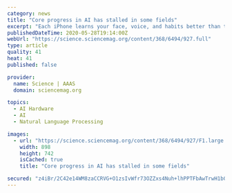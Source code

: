 ```yaml
---
category: news
title: "Core progress in AI has stalled in some fields"
excerpt: "Each iPhone learns your face, voice, and habits better than the last, and the threats AI poses to privacy and jobs continue to grow. The surge reflects faster chips, more data, and better algorithms."
publishedDateTime: 2020-05-28T19:14:00Z
webUrl: "https://science.sciencemag.org/content/368/6494/927.full"
type: article
quality: 41
heat: 41
published: false

provider:
  name: Science | AAAS
  domain: sciencemag.org

topics:
  - AI Hardware
  - AI
  - Natural Language Processing

images:
  - url: "https://science.sciencemag.org/content/368/6494/927/F1.large.jpg"
    width: 898
    height: 742
    isCached: true
    title: "Core progress in AI has stalled in some fields"

secured: "z4iBr/2C42e14WM8zaCCRVG+O1zsIvWfr73OZZxs4Nuh+lhPPTFbAwTrwH1b0nyKz+ZIz6mYmirzq1vmsd6aoV1CrEo1aiIPS+75up/7D5SjHZjbp6VPR4RIXN+Cgggj2oQ1+kDLbcP5nOB5Dr239ycgqUA1ZgNgMJjI2jTP9rF91yczTBoNdtTh7v2Dxq5CE5UYz/je5aMtlqBYi6Q2kSaZcbukr/P/RwJFSFZtBvlczHYuTTH1sAviLwtWD9pKuyjZpzyC8y8rE6moBRquaAe3TI00DudRI/kFQXo+REZIDAizb0U15Xs/8/rc6MaLRSXFN9qO7/9KBE9mEtmeOLpW11Q5A+MJQiEtN5B4j17sayaEXv+pOVIzBo0PFXXp/quH/O5WrT2e4HXyIZU2CFXHP0/Vj3kYSGoipSBC10U38Q6tqooqJN9q90KSRCCD7Ou4hzuHtr5K8KHc5L/2mrikQs7cKRCjx3KqN8Jd27c=;eiYxa7abR5/+3VZx3tvoMA=="
---
```


